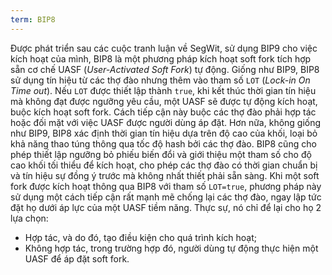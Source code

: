 ```yaml
---
term: BIP8
---
```


Được phát triển sau các cuộc tranh luận về SegWit, sử dụng BIP9 cho việc kích hoạt của mình, BIP8 là một phương pháp kích hoạt soft fork tích hợp sẵn cơ chế UASF (*User-Activated Soft Fork*) tự động. Giống như BIP9, BIP8 sử dụng tín hiệu từ các thợ đào nhưng thêm vào tham số `LOT` (*Lock-in On Time out*). Nếu `LOT` được thiết lập thành `true`, khi kết thúc thời gian tín hiệu mà không đạt được ngưỡng yêu cầu, một UASF sẽ được tự động kích hoạt, buộc kích hoạt soft fork. Cách tiếp cận này buộc các thợ đào phải hợp tác hoặc đối mặt với việc UASF được người dùng áp đặt. Hơn nữa, không giống như BIP9, BIP8 xác định thời gian tín hiệu dựa trên độ cao của khối, loại bỏ khả năng thao túng thông qua tốc độ hash bởi các thợ đào. BIP8 cũng cho phép thiết lập ngưỡng bỏ phiếu biến đổi và giới thiệu một tham số cho độ cao khối tối thiểu để kích hoạt, cho phép các thợ đào có thời gian chuẩn bị và tín hiệu sự đồng ý trước mà không nhất thiết phải sẵn sàng. Khi một soft fork được kích hoạt thông qua BIP8 với tham số `LOT=true`, phương pháp này sử dụng một cách tiếp cận rất mạnh mẽ chống lại các thợ đào, ngay lập tức đặt họ dưới áp lực của một UASF tiềm năng. Thực sự, nó chỉ để lại cho họ 2 lựa chọn:
* Hợp tác, và do đó, tạo điều kiện cho quá trình kích hoạt;
* Không hợp tác, trong trường hợp đó, người dùng tự động thực hiện một UASF để áp đặt soft fork.